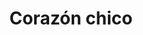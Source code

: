 ---
title: Corazón chico
date: 
draft: false

# descripcion
description : Corazón chico

materials: Plata 925

color: Plateado

dimensions: 1,5cm x 1,5cm

code: 02-14-0241

type: "Dijes"

categories: []

price: $4.750,00

price_eftvo: $4.040,00

# Images
# first image will be shown in the product page
images:
  # - image: "images/path_to_image"
  # La ubicacion de las imagenes es imagenes/Dijes/Dijes.Plata/02-14-0241-corazon-chico
  - image: "./images/dijes/plata/02-14-0241-corazon-chico.JPG"
---